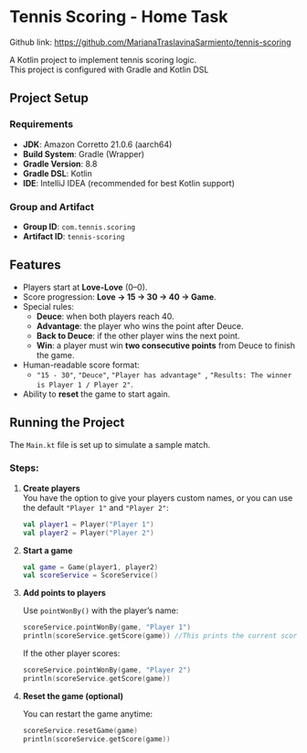 # Tennis Scoring - Home Task

Github link: https://github.com/MarianaTraslavinaSarmiento/tennis-scoring

A Kotlin project to implement tennis scoring logic.  
This project is configured with Gradle and Kotlin DSL

## Project Setup

### Requirements
- **JDK**: Amazon Corretto 21.0.6 (aarch64)
- **Build System**: Gradle (Wrapper)
- **Gradle Version**: 8.8 
- **Gradle DSL**: Kotlin
- **IDE**: IntelliJ IDEA (recommended for best Kotlin support)

### Group and Artifact
- **Group ID**: `com.tennis.scoring`
- **Artifact ID**: `tennis-scoring`


## Features

- Players start at **Love-Love** (0–0).
- Score progression: **Love → 15 → 30 → 40 → Game**.
- Special rules:
  - **Deuce**: when both players reach 40.
  - **Advantage**: the player who wins the point after Deuce.
  - **Back to Deuce**: if the other player wins the next point.
  - **Win**: a player must win **two consecutive points** from Deuce to finish the game.
- Human-readable score format:
    - `"15 - 30"`, `"Deuce"`, `"Player has advantage" `, `"Results: The winner is Player 1 / Player 2"`.
- Ability to **reset** the game to start again.

## Running the Project

The `Main.kt` file is set up to simulate a sample match.


### Steps:

1. **Create players**  
   You have the option to give your players custom names, or you can use the default `"Player 1"` and `"Player 2"`:

   ```kotlin
   val player1 = Player("Player 1")
   val player2 = Player("Player 2")

2. **Start a game**
    
    ```kotlin
   val game = Game(player1, player2)
    val scoreService = ScoreService()

3. **Add points to players**

    Use `pointWonBy()` with the player’s name:

    ```kotlin
   scoreService.pointWonBy(game, "Player 1")
    println(scoreService.getScore(game)) //This prints the current score of the game to the console.
   ```
    If the other player scores:
    ````kotlin
   scoreService.pointWonBy(game, "Player 2")
    println(scoreService.getScore(game))

4. **Reset the game (optional)**

   You can restart the game anytime:
   ````kotlin
   scoreService.resetGame(game)
   println(scoreService.getScore(game))

